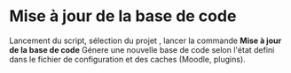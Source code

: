 # Mise à jour de la base de code 

Lancement du script, sélection du projet , lancer la commande **Mise à jour de la base de code**
Génere une nouvelle base de code selon l'état defini dans le fichier de configuration et des caches (Moodle, plugins).

